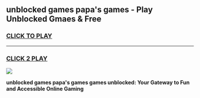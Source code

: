 
## unblocked games papa's games - Play Unblocked Gmaes & Free
<h3>
<a href="https://premium.freeplayer.one?title=unblocked_games_papa's_games&ref=20F">CLICK TO PLAY</a></h3>
<hr>

<h3>
<a href="https://premium.freeplayer.one?title=unblocked_games_papa's_games&ref=20F">CLICK 2 PLAY</a>
  
</h3>

<a href="https://premium.freeplayer.one?title=unblocked_games_papa's_games&ref=20F/"><img src="https://clearcache.store/games.png"></a>


**unblocked games papa's games games unblocked: Your Gateway to Fun and Accessible Online Gaming**
